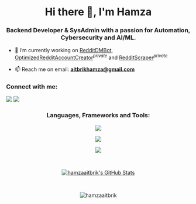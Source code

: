 <h1 align="center">Hi there 👋, I'm Hamza</h1>
<h3 align="center">Backend Developer & SysAdmin with a passion for Automation, Cybersecurity and AI/ML.</h3>

- 🔭 I’m currently working on [RedditDMBot](https://github.com/hamzaaitbrik/RedditDMBot), [OptimizedRedditAccountCreator](https://github.com/hamzaaitbrik/OptimizedRedditAccountCreator)<sup><i>private</i></sup> and [RedditScraper](https://github.com/hamzaaitbrik/RedditScraper)<sup><i>private</i></sup>

- 📫 Reach me on email: **aitbrikhamza@gmail.com**

<h3 align="left">Connect with me:</h3>
<a href="https://discordapp.com/users/586210796766363689" target="_blank"><img src="https://img.shields.io/badge/Discord-7289da?style=for-the-badge&logo=discord&logoColor=ffffff" target="_blank"></a>
<a href="https://www.linkedin.com/in/hamzaaitbrik" target="_blank"><img src="https://img.shields.io/badge/LinkedIn-0077B5?style=for-the-badge&logo=linkedin&logoColor=white" target="_blank"></a>

<h3 align="center">Languages, Frameworks and Tools:</h3>
<p align="center"> <img src='https://skillicons.dev/icons?i=linux,git,vim,py,bash,java,lua,js,cs,html,css'> </p>
<p align="center"> <img src='https://skillicons.dev/icons?i=bots,selenium,django,flask,spring,jquery,maven,angular,docker,azure'> </p>
<p align="center"> <img src='https://skillicons.dev/icons?i=mysql,redis,postgres'> </p>

<br>

<p align="center"><a href="https://awesome-github-stats.azurewebsites.net/index.html??cardType=github&theme=dark&preferLogin=true"><img  alt="hamzaaitbrik's GitHub Stats" src="https://awesome-github-stats.azurewebsites.net/user-stats/hamzaaitbrik?cardType=github&theme=dark&preferLogin=true" /></a></p>

<br>

<p align="center"> <img src="https://komarev.com/ghpvc/?username=hamzaaitbrik&label=Profile%20views&color=0e75b6&style=flat" alt="hamzaaitbrik" /> </p>